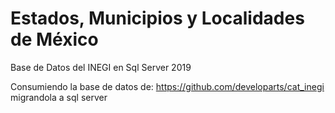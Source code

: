 # Estados, Municipios y Localidades de México
Base de Datos del INEGI en Sql Server 2019

Consumiendo la base de datos de: https://github.com/developarts/cat_inegi migrandola a sql server
